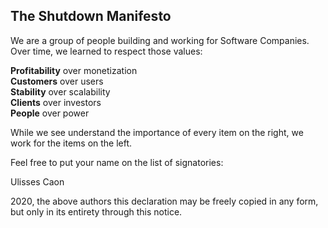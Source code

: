 ## The Shutdown Manifesto

We are a group of people building and working for Software Companies.
Over time, we learned to respect those values:

**Profitability** over monetization  
**Customers** over users  
**Stability** over scalability  
**Clients** over investors  
**People** over power

While we see understand the importance of every item on the right, we work for the items on the left.

Feel free to put your name on the list of signatories:

Ulisses Caon


2020, the above authors
this declaration may be freely copied in any form,
but only in its entirety through this notice.
